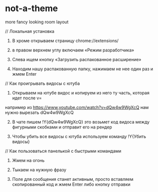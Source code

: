 # not-a-theme
more fancy looking room layout


// Локальная установка

1. В хроме открываем страницу  chrome://extensions/

2. в правом верхнем углу включаем «Режим разработчика»

3. Слева ищем кнопку «Загрузить распакованное расширение»

4. Находим нашу распакованную папку, нажимаем не нее один раз и жмем Enter



// Как проигрывать видосы с ютуба

1. Открываем на ютубе видос и копируем из него ту часть, которая идет после v=

например из https://www.youtube.com/watch?v=dQw4w9WgXcQ нам нужно вырезать dQw4w9WgXcQ 

2. В чате пишем !Y{dQw4w9WgXcQ} это возьмет код видоса между фигурными скобками и отправит его на рендер

3. Чтобы убить все видосы с ютуба используем команду !Y{Убить видосы}


// Как пользоваться панелькой с быстрыми командами

1. Жмем на огонь

2. Тыкаем на нужную фразу

3. Поле для сообщения станет активным, просто вставляем скопированный код и жмем Enter либо кнопку отправки
